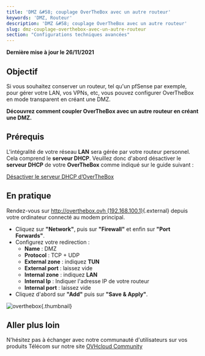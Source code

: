 ```yaml
---
title: 'DMZ &#58; couplage OverTheBox avec un autre routeur'
keywords: 'DMZ, Routeur'
description: 'DMZ &#58; couplage OverTheBox avec un autre routeur'
slug: dmz-couplage-overthebox-avec-un-autre-routeur
section: "Configurations techniques avancées"
---
```


**Dernière mise à jour le 26/11/2021**

## Objectif

Si vous souhaitez conserver un routeur, tel qu'un pfSense par exemple, pour gérer votre  LAN, vos  VPNs, etc, vous pouvez configurer OverTheBox en mode transparent en créant une DMZ.

**Découvrez comment coupler OverTheBox avec un autre routeur en créant une DMZ.**

## Prérequis

L'intégralité de votre réseau **LAN** sera gérée par votre routeur personnel. Cela comprend le **serveur DHCP**. Veuillez donc d'abord désactiver le **serveur DHCP** de votre **OverTheBox** comme indiqué sur le guide suivant :

[Désactiver le serveur DHCP d’OverTheBox](https://docs.ovh.com/fr/overthebox/desactiver-le-serveur-dhcp-doverthebox/)

## En pratique

Rendez-vous sur [http://overthebox.ovh (192.168.100.1)](http://overthebox.ovh){.external} depuis votre ordinateur connecté au modem principal.

- Cliquez sur **"Network"**, puis sur **"Firewall"** et enfin sur **"Port Forwards"**.
- Configurez votre redirection :
    - **Name** : DMZ
    - **Protocol** : TCP + UDP
    - **External zone** : indiquez **TUN**
    - **External port** : laissez vide
    - **Internal zone** : indiquez **LAN**
    - **Internal Ip** : Indiquer l'adresse IP de votre routeur
    - **Internal port** : laissez vide
- Cliquez d'abord sur **"Add"** puis sur **"Save & Apply"**.

![overthebox](images/4433.png){.thumbnail}

## Aller plus loin

N'hésitez pas à échanger avec notre communauté d'utilisateurs sur vos produits Télécom sur notre site [OVHcloud Community](https://community.ovh.com/c/telecom)
